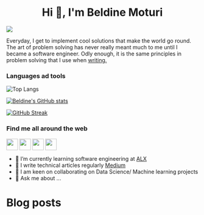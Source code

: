 <h1 align="center">Hi 👋, I'm Beldine Moturi</h1>

<img src="![image](https://images.unsplash.com/photo-1581833971358-2c8b550f87b3?ixlib=rb-1.2.1&ixid=MnwxMjA3fDB8MHxwaG90by1wYWdlfHx8fGVufDB8fHx8&auto=format&fit=crop&w=871&q=80)"/>

Everyday, I get to implement cool solutions that make the world go round. The art of problem solving has never really meant much to me until I became a software engineer. Odly enough, it is the same principles in problem solving that I use when [writing.](https://medium.com/@beldinemoturi)


### Languages ad tools
![Top Langs](https://github-readme-stats.vercel.app/api/top-langs/?username=Beldine-Moturi&theme=tokyonight)


[![Beldine's GitHub stats](https://github-readme-stats.vercel.app/api?username=Beldine-Moturi)](https://github.com/anuraghazra/github-readme-stats)

[![GitHub Streak](https://github-readme-streak-stats.herokuapp.com?user=Beldine-Moturi&theme=dark)](https://git.io/streak-stats)


### Find me all around the web
<p align="left">
<a href="https://twitter.com/BeldineMoturi" target="blank"><img align="center" src="https://github.com/mishmanners/MishManners/blob/master/socials/twitter%20(2).png" title = "Twitter" alt="" height="30" /></a>
<a href="https://www.linkedin.com/in/beldine-moturi-00811615a/" target="blank"><img align="center" src="https://github.com/mishmanners/MishManners/blob/master/socials/transparent-Linkedin-logo-icon.png" alt="" height="30" /></a>
<a href="https://www.instagram.com/beldine_moturi/" target="blank"><img align="center" src="https://github.com/mishmanners/MishManners/blob/master/socials/instagram.png" alt="" height="30" /></a>
<a href="http://instagram.com/mishmanners" target="blank"><img align="center" src="https://github.com/mishmanners/MishManners/blob/master/socials/instagram.png" alt="" height="30" /></a>

<!--
**Beldine-Moturi/Beldine-Moturi** is a ✨ _special_ ✨ repository because its `README.md` (this file) appears on your GitHub profile.
-->

- 🔭 I’m currently learning software engineering at [ALX](https://www.alxafrica.com/software/)
- 📝 I write technical articles regularly [Medium](https://medium.com/@beldinemoturi)
- 👯 I am keen on collaborating on Data Science/ Machine learning projects
- 💬 Ask me about ...

# Blog posts
<!-- BLOG-POST-LIST:START -->
<!-- BLOG-POST-LIST:END -->
